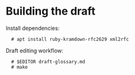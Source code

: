 # Building the draft

Install dependencies:

      # apt install ruby-kramdown-rfc2629 xml2rfc

Draft editing workflow:

      # $EDITOR draft-glossary.md
      # make
